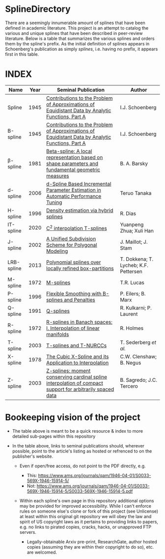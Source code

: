 # SplineDirectory

There are a seemingly innumerable amount of splines that have been defined in academic literature.  This project is an attempt to catalog the various and unique splines that have been described in peer-review literature.  Below is a table that summarizes the various splines and orders them by the spline's prefix.  As the initial definition of splines appears in Schoenberg's publication as simply *splines*, i.e. having no prefix, it appears first in this table.


# INDEX

| Name   | Year | Seminal Publication | Author |
|--------|------|---------------------|--------|
| Spline | 1945 | [Contributions to the Problem of Approximations of Equidistant Data by Analytic Functions, Part A](https://www.ams.org/journals/qam/1946-04-01/S0033-569X-1946-15914-5/) | I.J. Schoenberg |
| B-spline | 1945 | [Contributions to the Problem of Approximations of Equidistant Data by Analytic Functions, Part A](https://www.ams.org/journals/qam/1946-04-01/S0033-569X-1946-15914-5/) | I.J. Schoenberg |
|β-spline | 1981 | [Beta-spline: A local representation based on shape parameters and fundamental geometric measures](https://collections.lib.utah.edu/ark:/87278/s64f49w4) | B. A. Barsky |
| d-spline | 2006 | [d-Spline Based Incremental Parameter Estimation in Automatic Performance Tuning](https://link.springer.com/chapter/10.1007/978-3-540-75755-9_116) | Teruo Tanaka |
| H-spline | 1996 | [Density estimation via hybrid splines](https://doi.org/10.1080/00949659808811893) | R. Dias |
| IT-spline | 2020 | [C<sup>2</sup> interpolation T-splines](https://www.sciencedirect.com/science/article/pii/S0045782520300165) | Yuanpeng Zhua; Xuli Han |
| J-spline | 2002 | [A Unified Subdivision Scheme for Polygonal Modeling](https://doi.org/10.1111/1467-8659.00540)| J. Maillot;  J. Stam |
| LRB-spline | 2013 | [Polynomial splines over locally refined box-partitions](https://doi.org/10.1016/j.cagd.2012.12.005) |T. Dokkena; T. Lycheb; K.F. Pettersen|
| M-spline | 1972 | [M-splines](https://www.sciencedirect.com/science/article/pii/0021904572900263) | T.R. Lucas |
| P-spline | 1996 | [Flexible Smoothing with B-splines and Penalties](https://www.jstor.org/stable/2246049) | P. Eilers; B. Marx |
| Q-spline | 1991 | [Q-splines](https://link.springer.com/article/10.1007/BF02145582) | R. Kulkarni; P. Laurent |
| R-spline | 1972 | [R-splines in Banach spaces: I. Interpolation of linear manifolds](https://doi.org/10.1016/0022-247X(72)90003-0) | R. Holmes |
| T-spline | 2003 | [T-splines and T-NURCCs](https://dl.acm.org/doi/10.1145/882262.882295) | T. Sederberg *et al.* |
| X-spline | 1978 | [The Cubic X-Spline and its Application to Interpolation](https://doi.org/10.1093/imamat/22.1.109) | C.W. Clenshaw; B. Negus |
| Z-spline | 2003 | [Z-splines: moment conserving cardinal spline interpolation of compact support for arbitrarily spaced data](https://doi.org/10.3929/ethz-a-004605396) | B. Sagredo; J.C. Tercero |


# Bookeeping vision of the project
- The table above is meant to be a quick resource & index to more detailed sub-pages within this repository

- In the table above, links to seminal publications should, wherever possible, point to the article's listing as hosted or refrenced to on the publisher's website.
  - Even if open/free access, do not point to the PDF directly, e.g.
    - This: https://www.ams.org/journals/qam/1946-04-01/S0033-569X-1946-15914-5/
    - Not:  https://www.ams.org/journals/qam/1946-04-01/S0033-569X-1946-15914-5/S0033-569X-1946-15914-5.pdf 

  - Within each spline's own page in this repository additional options may be provided for improved accessibility.  While I can't enforce rules on someone else's clone or fork of this project (see Unlicense) at least within this original git repository we will obey the law and spirit of US copyright laws as it pertains to providing links to papers, e.g. no links to pirated copies, cracks, hacks, or unapproved FTP servers.
    - Legally-obtainable Arxiv pre-print, ResearchGate, author hosted copies (assuming they are within their copyright to do so), etc. are welcomed.

